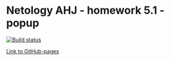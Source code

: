 # Netology AHJ - homework 5.1 - popup 

[![Build status](https://ci.appveyor.com/api/projects/status/6o3po4w2k98vvj78/branch/main?svg=true)](https://ci.appveyor.com/project/Alexey57575/ahj-hw5-1/branch/main)

[Link to GitHub-pages](https://alexgnutov.github.io/ahj_hw5_1/)
